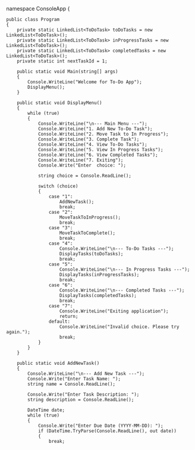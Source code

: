 namespace ConsoleApp
{

    public class Program
    {
        private static LinkedList<ToDoTask> toDoTasks = new LinkedList<ToDoTask>();
        private static LinkedList<ToDoTask> inProgressTasks = new LinkedList<ToDoTask>();
        private static LinkedList<ToDoTask> completedTasks = new LinkedList<ToDoTask>();
        private static int nextTaskId = 1;

        public static void Main(string[] args)
        {
            Console.WriteLine("Welcome for To-Do App");
            DisplayMenu();
        }

        public static void DisplayMenu()
        {
            while (true)
            {
                Console.WriteLine("\n--- Main Menu ---");
                Console.WriteLine("1. Add New To-Do Task");
                Console.WriteLine("2. Move Task to In Progress");
                Console.WriteLine("3. Complete Task");
                Console.WriteLine("4. View To-Do Tasks");
                Console.WriteLine("5. View In Progress Tasks");
                Console.WriteLine("6. View Completed Tasks");
                Console.WriteLine("7. Exiting");
                Console.Write("Enter  choice: ");

                string choice = Console.ReadLine();

                switch (choice)
                {
                    case "1":
                        AddNewTask();
                        break;
                    case "2":
                        MoveTaskToInProgress();
                        break;
                    case "3":
                        MoveTaskToComplete();
                        break;
                    case "4":
                        Console.WriteLine("\n--- To-Do Tasks ---");
                        DisplayTasks(toDoTasks);
                        break;
                    case "5":
                        Console.WriteLine("\n--- In Progress Tasks ---");
                        DisplayTasks(inProgressTasks);
                        break;
                    case "6":
                        Console.WriteLine("\n--- Completed Tasks ---");
                        DisplayTasks(completedTasks);
                        break;
                    case "7":
                        Console.WriteLine("Exiting application");
                        return;
                    default:
                        Console.WriteLine("Invalid choice. Please try again.");
                        break;
                }
            }
        }

        public static void AddNewTask()
        {
            Console.WriteLine("\n--- Add New Task ---");
            Console.Write("Enter Task Name: ");
            string name = Console.ReadLine();

            Console.Write("Enter Task Description: ");
            string description = Console.ReadLine();

            DateTime date;
            while (true)
            {
                Console.Write("Enter Due Date (YYYY-MM-DD): ");
                if (DateTime.TryParse(Console.ReadLine(), out date))
                {
                    break;
